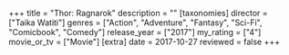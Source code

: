 +++
title = "Thor: Ragnarok"
description = ""
[taxonomies]
director = ["Taika Watiti"] 
genres = ["Action", "Adventure", "Fantasy", "Sci-Fi", "Comicbook", "Comedy"]
release_year = ["2017"]
my_rating = ["4"]
movie_or_tv = ["Movie"]
[extra]
date = 2017-10-27
reviewed = false
+++
